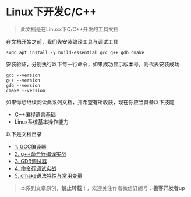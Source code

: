 # Linux下开发C/C++

> 此文档是在Linuxx下C/C++开发的工具文档

在文档开始之前，我们先安装编译工具与调试工具

```shell
sudo apt install -y build-essential gcc g++ gdb cmake
```

安装验证，分别执行以下每一行命令，如果成功显示版本号，则代表安装成功

```shell
gcc --version
g++ --version
gdb --version
cmake --version
```

如果你想继续阅读此系列文档，并希望有所收获，现在你应当具备以下技能

- C++编程语言基础
- Linux系统基本操作能力


以下是文档目录
 

- [1. GCC编译器](./note/01-g++.md)
- [2. g++命令行编译实战](./note/02-compile.md)
- [3. GDB调试器](./note/03-dbg.md)
- [4. 命令行调试实战](./note/04-debug.md)
- [5. cmake语法特性与常用变量](./note/05-debug.md)


> 本系列文章原创，**禁止转载！**，欢迎关注作者微信订阅号：**极客开发者up**